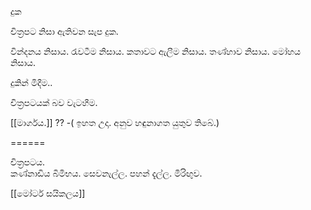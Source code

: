දුක

චිත්‍රපට නිසා ඇතිවන සැප දුක.

වින්දනය නිසාය.
රැවටීම නිසාය.
කතාවට ඇලීම නිසාය.
තණ්හාව නිසාය.
මෝහය නිසාය.

දුකින් මිදීම..

චිත්‍රපටයක් බව වැටහීම.


[[මාර්ගය.]]
?? -( ඉහත උදා. අනුව හඳුනාගත යුතුව තිබේ.)

======

චිත්‍රපටය.  
කණ්නාඩිය බිමිභය.
සෙවනැල්ල.
පහන් දැල්ල.
මිරිඟුව.


[[මෝටර් සයිකලය]] 
